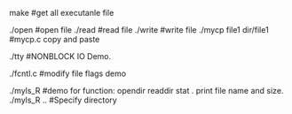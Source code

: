 
make #get all executanle file

./open #open file
./read #read file
./write #write file
./mycp file1  dir/file1  #mycp.c copy and paste

./tty  #NONBLOCK IO Demo.

./fcntl.c #modify file flags demo

./myls_R  #demo for function:  opendir readdir stat . print file name and size.
./myls_R .. #Specify directory 
